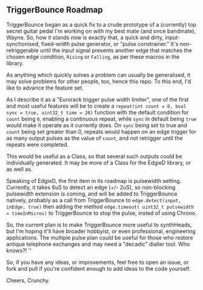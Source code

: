 ## TriggerBounce Roadmap

TriggerBounce began as a quick fix to a crude prototype of a (currently) top secret guitar pedal I'm working on with my best mate (and once bandmate), Wayne. So, how it stands now is exactly that, a quick and dirty, input-synchonised, fixed-width pulse generator, or "pulse constrainer." It's non-retriggerable until the input signal presents another edge that matches the chosen edge condition, ```Rising``` or ```Falling```, as per these macros in the library.

As anything which quickly solves a problem can usually be generalised, it may solve problems for other people, too, hence this repo. To this end, I'd like to advance the feature set.

As I describe it as a "Eurorack trigger pulse width limiter", one of the first and most useful features will be to create a ```repeat(int count = 0, bool sync = true, uint32_t time = 20)``` function with the default condition for ```count``` being ```0```, enabling a continuous repeat, while ```sync``` in default being ```true``` would make it operate as it currently does. On ```sync``` being set to true and ```count``` being set greater than 0, repeats would happen on an edge trigger for as many output pulses as the value of ```count```, and not retrigger until the repeats were completed.

This would be useful as a Class, so that several such outputs could be individually generated. It may be more of a Class for the EdgieD library, or as well as.

Speaking of EdgieD, the first item in its roadmap is pulsewidth setting. Currently, it takes 6uS to detect an edge (+/- 2uS), so non-blocking pulsewidth extension is coming, and will be added to TriggerBounce natively, probably as a call from TriggerBounce to ```edge.detect(input, inEdge, true)``` then adding the method ```edge.timeout( uint32_t pulsewidth = timeInMicros)``` to TriggerBounce to stop the pulse, insted of using Chrono.

So, the current plan is to make TriggerBounce more useful to synthHeads, but I'm hoping it'll have broader hobbyist, or even professional, engineering applications. The multiple pulse plan could be useful for those who restore antique telephone exchanges and may need a "decadic" dialler tool. Who knows?! '<laughs />'

So, if you have any ideas, or improvements, feel free to open an issue, or fork and pull if you're confident enough to add ideas to the code yourself.

Cheers,
Crunchy.